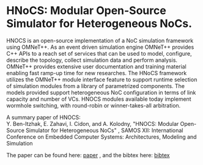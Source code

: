 # HNoCS: Modular Open-Source Simulator for Heterogeneous NoCs.

HNOCS is an open-source implementation of a NoC simulation framework using OMNeT++. As an event driven simulation engine OMNeT++ provides C++ APIs to a reach set of services that can be used to model, configure, describe the topology, collect simulation data and perform analysis. OMNeT++ provides extensive user documentation and training material enabling fast ramp-up time for new researches. The HNoCS framework utilizes the OMNeT++ module interface feature to support runtime selection of simulation modules from a library of parametrized components. The models provided support heterogeneous NoC configuration in terms of link capacity and number of VCs. HNOCS modules available today implement wormhole switching, with round-robin or winner-takes-all arbitration. 


A summary paper of HNOCS:  
Y. Ben-Itzhak, E. Zahavi, I. Cidon, and A. Kolodny, "HNOCS: Modular Open-Source Simulator for Heterogeneous NoCs"
 , SAMOS XII: International Conference on Embedded Computer Systems: Architectures, Modeling and Simulation
 
The paper can be found here: [paper](https://drive.google.com/open?id=0Bxu4tf1eybWYeHFQdnBQUjF0dUU)
, and the bibtex here: [bibtex](https://scholar.googleusercontent.com/scholar.bib?q=info:s8zLKRg3a4kJ:scholar.google.com/&output=citation&scisig=AAGBfm0AAAAAXAUXqelt1cba3YKwXFTOHJmA14PKc7K_&scisf=4&ct=citation&cd=-1&hl=en)
